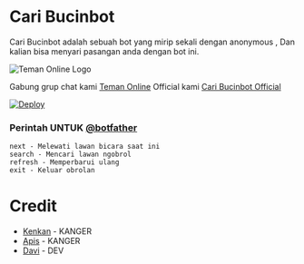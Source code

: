# Cari Bucinbot

Cari Bucinbot adalah sebuah bot yang mirip sekali dengan anonymous , Dan kalian bisa menyari pasangan anda dengan bot ini.
 
![Teman Online Logo](https://telegra.ph/file/2ae553876a8e905b62f70.jpg)

Gabung grup chat kami [Teman Online](https://t.me/GabutIsUsOfficial)
Official kami [Cari Bucinbot Official](https://t.me/Userbot7STAR)

[![Deploy](https://www.herokucdn.com/deploy/button.svg)](https://heroku.com/deploy?template=https://github.com/mocpi07/CaribucinOnline)

### Perintah UNTUK [@botfather](https://t.me/botfather)
```
next - Melewati lawan bicara saat ini
search - Mencari lawan ngobrol
refresh - Memperbarui ulang
exit - Keluar obrolan
```
# Credit 

*    [Kenkan](https://github.com/kenkannih) - KANGER
*    [Apis](https://github.com/apisuserbot) - KANGER
*    [Davi](https://github.com/davi78) - DEV
